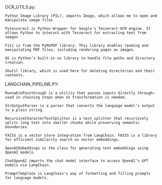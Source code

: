 OCR_UTILS.py:

    Python Image Library (PIL), imports Image, which allows me to open and manipulate image files

    Pytesseract is Python Wrapper for Google's Tesseract-OCR engine. It allows Python to interact with Tesseract for extracting text from images

    Fitz is from the PyMuPDF library. This library enables reading and manipulating PDF files, including rendering pages as images.

    OS is Python’s built-in os library to handle file paths and directory creation.

    Shutil library, which is used here for deleting directories and their contents.

LANGCHAIN_PIPELINE.PY:

    RunnablePassthrough is a utility that passes inputs directly through—used in chaining steps when no transformation is needed.

    StrOutputParser is a parser that converts the language model’s output to a plain string.

    RecursiveCharacterTextSplitter is a text splitter that recursively splits long text into smaller chunks while preserving semantic boundaries.

    FAISS is a vector store integration from LangChain. FAISS is a library for efficient similarity search on vector embeddings.

    OpenAIEmbeddings is the class for generating text embeddings using OpenAI models.

    ChatOpenAI imports the chat model interface to access OpenAI’s GPT models via LangChain.

    PromptTemplate is LangChain's way of formatting and filling prompts for language models.
